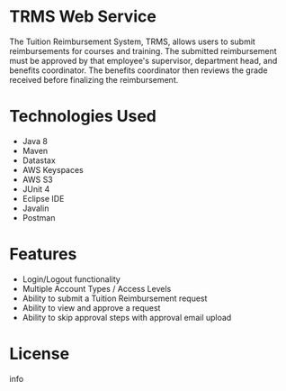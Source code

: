 # TRMS Web Service
The Tuition Reimbursement System, TRMS, allows users to submit reimbursements for courses and training. The submitted reimbursement must be approved by that employee's supervisor, department head, and benefits coordinator. The benefits coordinator then reviews the grade received before finalizing the reimbursement.
# Technologies Used
* Java 8
* Maven
* Datastax
* AWS Keyspaces
* AWS S3
* JUnit 4
* Eclipse IDE
* Javalin
* Postman
# Features
* Login/Logout functionality
* Multiple Account Types / Access Levels
* Ability to submit a Tuition Reimbursement request
* Ability to view and approve a request
* Ability to skip approval steps with approval email upload
# License
info
